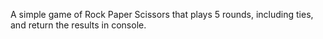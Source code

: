 A simple game of Rock Paper Scissors that plays 5 rounds, including ties, and return the results in console.